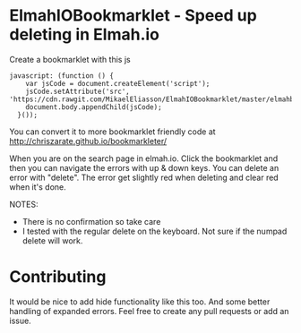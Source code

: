 # ElmahIOBookmarklet - Speed up deleting in Elmah.io


Create a bookmarklet with this js
```
javascript: (function () { 
    var jsCode = document.createElement('script'); 
    jsCode.setAttribute('src', 'https://cdn.rawgit.com/MikaelEliasson/ElmahIOBookmarklet/master/elmahbookmarklet.js');                  
    document.body.appendChild(jsCode); 
  }());
```

You can convert it to more bookmarklet friendly code at http://chriszarate.github.io/bookmarkleter/

When you are on the search page in elmah.io. Click the bookmarklet and then you can navigate the errors with up & down keys. You can delete an error with "delete". The error get slightly red when deleting and clear red when it's done.

NOTES:
- There is no confirmation so take care
- I tested with the regular delete on the keyboard. Not sure if the numpad delete will work.

# Contributing

It would be nice to add hide functionality like this too. And some better handling of expanded errors. Feel free to create any pull requests or add an issue.

